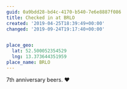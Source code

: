 ```yaml
---
guid: 0a9bdd28-bd4c-4170-b540-7e6e8887f086
title: Checked in at BRLO
created: '2019-04-25T18:39:49+00:00'
changed: '2019-09-24T19:17:40+00:00'


place_geo:
  lat: 52.500052354529
  lng: 13.373644351959
place_name: BRLO
---
```


7th anniversary beers. ♥️
